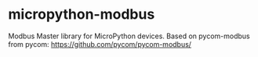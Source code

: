 # micropython-modbus
Modbus Master library for MicroPython devices. Based on pycom-modbus from pycom: https://github.com/pycom/pycom-modbus/
